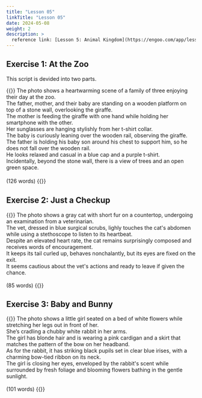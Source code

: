 ```yaml
---
title: "Lesson 05"
linkTitle: "Lesson 05"
date: 2024-05-08
weight: 2
description: >
  reference link: [Lesson 5: Animal Kingdom](https://engoo.com/app/lessons/describing-pictures-intermediate-describing-pictures-animal-kingdom/-UaMYk9DEeeTcN-8qLwKpQ?category_id=P_HriMOnEeifo0O-yMP42w&course_id=ZZasjsOnEeiHZVOMC0VfdA)
---
```


## Exercise 1: At the Zoo

This script is devided into two parts.

{{<card header="**Script**">}}
The photo shows a heartwarming scene of a family of three enjoying their day at the zoo.<br/>
The father, mother, and their baby are standing on a wooden platform on top of a stone wall, overlooking the giraffe.<br/>
The mother is feeding the giraffe with one hand while holding her smartphone with the other. <br/>
Her sunglasses are hanging stylishly from her t-shirt collar. <br/>
The baby is curiously leaning over the wooden rail, observing the giraffe. <br/>
The father is holding his baby son around his chest to support him, so he does not fall over the wooden rail.<br/>
He looks relaxed and casual in a blue cap and a purple t-shirt. <br/>
Incidentally, beyond the stone wall, there is a view of trees and an open green space.<br/>
<br/>
(126 words)
{{</card>}}
　

## Exercise 2: Just a Checkup

{{<card header="**Script**">}}
The photo shows a gray cat with short fur on a countertop, undergoing an examination from a veterinarian.<br/>
The vet, dressed in blue surgical scrubs, lighly touches the cat's abdomen while using a stethoscope to listen to its heartbeat.<br/>
Despite an elevated heart rate, the cat remains surprisingly composed and receives words of encouragement.<br/>
It keeps its tail curled up, behaves nonchalantly, but its eyes are fixed on the exit.<br/>
It seems cautious about the vet's actions and ready to leave if given the chance.<br/>
<br/>
(85 words)
{{</card>}}

## Exercise 3: Baby and Bunny

{{<card header="**Script**">}}
The photo shows a little girl seated on a bed of white flowers while stretching her legs out in front of her. <br/>
She’s cradling a chubby white rabbit in her arms. <br/>
The girl has blonde hair and is wearing a pink cardigan and a skirt that matches the pattern of the bow on her headband.<br/>
As for the rabbit, it has striking black pupils set in clear blue irises, with a charming bow-tied ribbon on its neck. <br/>
The girl is closing her eyes, enveloped by the rabbit's scent while surrounded by fresh foliage and blooming flowers bathing in the gentle sunlight.<br/>
<br/>
(101 words)
{{</card>}}
